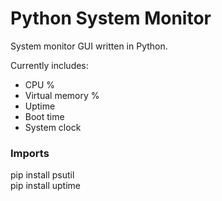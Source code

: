 # Python System Monitor
System monitor GUI written in Python.

Currently includes:
- CPU %
- Virtual memory %
- Uptime
- Boot time
- System clock

### Imports
pip install psutil<br>
pip install uptime
